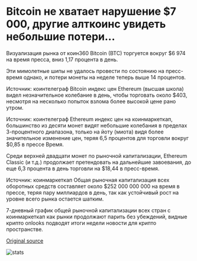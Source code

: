 # Bitcoin не хватает нарушение $7 000, другие алткоинс увидеть небольшие потери...

Визуализация рынка от коин360 Bitcoin (BTC) торгуется вокруг $6 974 на время пресса, вниз 1,17 процента в день.

Эти мимолетные шипы не удалось провести по состоянию на пресс-время однако, и потери монеты на неделе теперь выше 14 процентов.

Источник: коинтелеграф Bitcoin индекс цен Ethereum (высшая школа) видел незначительное колебание в день, чтобы торговать около $403, несмотря на несколько попыток взлома более высокой цене рано утром.

Источник: коинтелеграф Ethereum индекс цен на коинмаркеткап, большинство из десяти монет видят небольшие колебания в пределах 3-процентного диапазона, только на йоту (миота) видя более значительное изменение цен, теряя 6,5 процентов для торговли вокруг $0,85 в прессе Время.

Среди верхней двадцати монет по рыночной капитализации, Ethereum Classic (и т.д.) продолжает претендовать на дальнейшие завоевания, до еще 6,3 процента в день торговли на $18,44 в пресс-время.

Источник: коинмаркеткап Общая рыночная капитализация всех оборотных средств составляет около $252 000 000 000 на время в прессе, теряя пару миллиардов в день, так как устойчивый рост на уровне всего рынка остается шатким.

7-дневный график общей рыночной капитализации всех стран с коинмаркеткап как рынки продолжают парить без убеждений, видные крипто onlooks подводят итоги недели новости для крипто пространстве.

[Original source](https://cointelegraph.com/news/bitcoin-falls-short-of-breaking-7-000-other-altcoins-see-slight-losses)

![stats](https://c.statcounter.com/11760860/0/a89fa40b/1/ "stats")